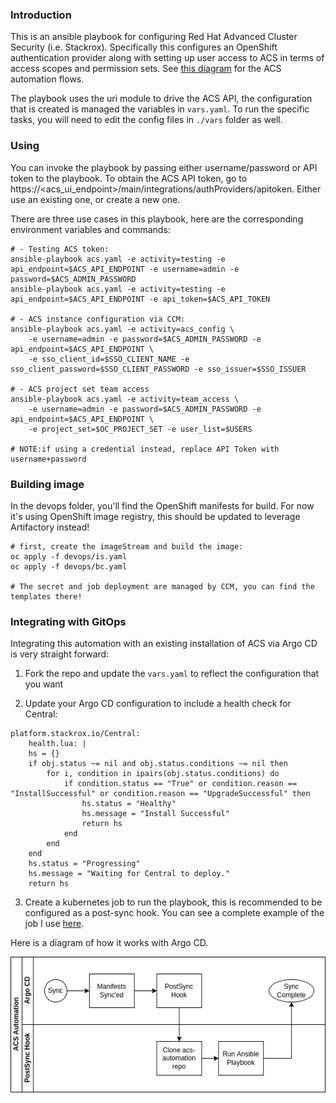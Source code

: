 ### Introduction

This is an ansible playbook for configuring Red Hat Advanced Cluster Security (i.e. Stackrox). Specifically this configures an OpenShift authentication provider along with setting up user access to ACS in terms of access scopes and permission sets. See [this diagram](https://app.mural.co/t/platformservices5977/m/platformservices5977/1648830590650/22bf3714ed349ecf6440821d5687c56a1c23319f?sender=ubd5b0c8c42584deffe081219) for the ACS automation flows.

The playbook uses the uri module to drive the ACS API, the configuration that is created is managed the variables in `vars.yaml`. To run the specific tasks, you will need to edit the config files in `./vars` folder as well.

### Using

You can invoke the playbook by passing either username/password or API token to the playbook. To obtain the ACS API token, go to https://<acs_ui_endpoint>/main/integrations/authProviders/apitoken. Either use an existing one, or create a new one.

There are three use cases in this playbook, here are the corresponding environment variables and commands:
```shell
# - Testing ACS token:
ansible-playbook acs.yaml -e activity=testing -e api_endpoint=$ACS_API_ENDPOINT -e username=admin -e password=$ACS_ADMIN_PASSWORD
ansible-playbook acs.yaml -e activity=testing -e api_endpoint=$ACS_API_ENDPOINT -e api_token=$ACS_API_TOKEN

# - ACS instance configuration via CCM:
ansible-playbook acs.yaml -e activity=acs_config \
    -e username=admin -e password=$ACS_ADMIN_PASSWORD -e api_endpoint=$ACS_API_ENDPOINT \
    -e sso_client_id=$SSO_CLIENT_NAME -e sso_client_password=$SSO_CLIENT_PASSWORD -e sso_issuer=$SSO_ISSUER

# - ACS project set team access
ansible-playbook acs.yaml -e activity=team_access \
    -e username=admin -e password=$ACS_ADMIN_PASSWORD -e api_endpoint=$ACS_API_ENDPOINT \
    -e project_set=$OC_PROJECT_SET -e user_list=$USERS

# NOTE:if using a credential instead, replace API Token with username+password
```

### Building image

In the devops folder, you'll find the OpenShift manifests for build. For now it's using OpenShift image registry, this should be updated to leverage Artifactory instead!

```shell
# first, create the imageStream and build the image:
oc apply -f devops/is.yaml
oc apply -f devops/bc.yaml

# The secret and job deployment are managed by CCM, you can find the templates there!
```


### Integrating with GitOps

Integrating this automation with an existing installation of ACS via Argo CD is very straight forward:

1. Fork the repo and update the `vars.yaml` to reflect the configuration that you want

2. Update your Argo CD configuration to include a health check for Central:

```
platform.stackrox.io/Central:
    health.lua: |
    hs = {}
    if obj.status ~= nil and obj.status.conditions ~= nil then
        for i, condition in ipairs(obj.status.conditions) do
            if condition.status == "True" or condition.reason == "InstallSuccessful" or condition.reason == "UpgradeSuccessful" then
                hs.status = "Healthy"
                hs.message = "Install Successful"
                return hs
            end
        end
    end
    hs.status = "Progressing"
    hs.message = "Waiting for Central to deploy."
    return hs
```

3. Create a kubernetes job to run the playbook, this is recommended to be configured as a post-sync hook. You can see a complete example of the job I use [here](https://github.com/gnunn-gitops/cluster-config/blob/main/components/apps/acs-operator/overlays/oauth/init-acs.yaml).

Here is a diagram of how it works with Argo CD.

![GitOps Flow](docs/img/gitops-flow.png)
